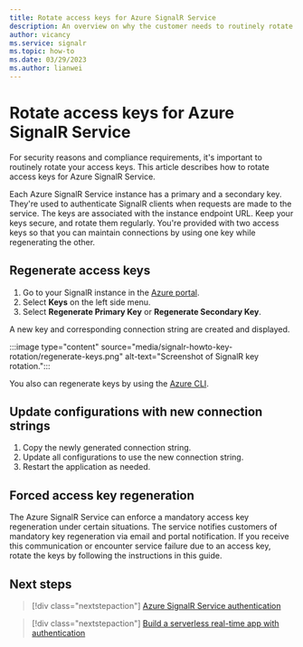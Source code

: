 ```yaml
---
title: Rotate access keys for Azure SignalR Service
description: An overview on why the customer needs to routinely rotate the access keys and how to do it with the Azure portal GUI and the Azure CLI.
author: vicancy
ms.service: signalr
ms.topic: how-to
ms.date: 03/29/2023
ms.author: lianwei
---
```

# Rotate access keys for Azure SignalR Service

For security reasons and compliance requirements, it's important to routinely rotate your access keys. This article describes how to rotate access keys for Azure SignalR Service.

Each Azure SignalR Service instance has a primary and a secondary key. They're used to authenticate SignalR clients when requests are made to the service. The keys are associated with the instance endpoint URL. Keep your keys secure, and rotate them regularly. You're provided with two access keys so that you can maintain connections by using one key while regenerating the other.


## Regenerate access keys

1. Go to your SignalR instance in the [Azure portal](https://portal.azure.com/).
1. Select **Keys** on the left side menu.
1. Select **Regenerate Primary Key** or **Regenerate Secondary Key**.

A new key and corresponding connection string are created and displayed.

:::image type="content" source="media/signalr-howto-key-rotation/regenerate-keys.png" alt-text="Screenshot of SignalR key rotation.":::

You also can regenerate keys by using the [Azure CLI](/cli/azure/signalr/key#az-signalr-key-renew).

## Update configurations with new connection strings

1. Copy the newly generated connection string.
1. Update all configurations to use the new connection string.
1. Restart the application as needed.

## Forced access key regeneration

The Azure SignalR Service can enforce a mandatory access key regeneration under certain situations. The service notifies customers of mandatory key regeneration via email and portal notification. If you receive this communication or encounter service failure due to an access key, rotate the keys by following the instructions in this guide.

## Next steps

> [!div class="nextstepaction"]
> [Azure SignalR Service authentication](./signalr-concept-authenticate-oauth.md)

> [!div class="nextstepaction"]
> [Build a serverless real-time app with authentication](./signalr-tutorial-authenticate-azure-functions.md)
